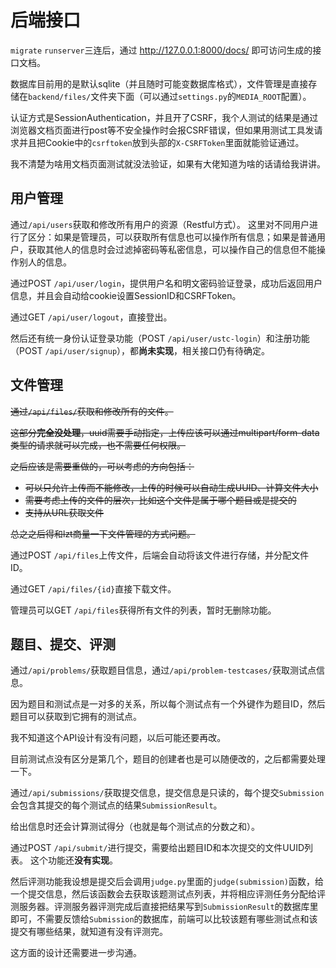 # 后端接口

`migrate` `runserver`三连后，通过 http://127.0.0.1:8000/docs/ 即可访问生成的接口文档。

数据库目前用的是默认sqlite（并且随时可能变数据库格式），文件管理是直接存储在`backend/files/`文件夹下面（可以通过`settings.py`的`MEDIA_ROOT`配置）。

认证方式是SessionAuthentication，并且开了CSRF，我个人测试的结果是通过浏览器文档页面进行post等不安全操作时会报CSRF错误，但如果用测试工具发请求并且把Cookie中的`csrftoken`放到头部的`X-CSRFToken`里面就能验证通过。

我不清楚为啥用文档页面测试就没法验证，如果有大佬知道为啥的话请给我讲讲。

## 用户管理

通过`/api/users`获取和修改所有用户的资源（Restful方式）。
这里对不同用户进行了区分：如果是管理员，可以获取所有信息也可以操作所有信息；如果是普通用户，获取其他人的信息时会过滤掉密码等私密信息，可以操作自己的信息但不能操作别人的信息。

通过POST `/api/user/login`，提供用户名和明文密码验证登录，成功后返回用户信息，并且会自动给cookie设置SessionID和CSRFToken。

通过GET `/api/user/logout`，直接登出。

然后还有统一身份认证登录功能（POST `/api/user/ustc-login`）和注册功能（POST `/api/user/signup`），都**尚未实现**，相关接口仍有待确定。

## 文件管理

<del>

通过`/api/files/`获取和修改所有的文件。

这部分**完全没处理**，uuid需要手动指定，上传应该可以通过multipart/form-data类型的请求就可以完成，也不需要任何权限。

之后应该是需要重做的，可以考虑的方向包括：

- 可以只允许上传而不能修改，上传的时候可以自动生成UUID、计算文件大小
- 需要考虑上传的文件的层次，比如这个文件是属于哪个题目或是提交的
- 支持从URL获取文件

总之之后得和lzt商量一下文件管理的方式问题。

</del>

通过POST `/api/files`上传文件，后端会自动将该文件进行存储，并分配文件ID。

通过GET `/api/files/{id}`直接下载文件。

管理员可以GET `/api/files`获得所有文件的列表，暂时无删除功能。

## 题目、提交、评测

通过`/api/problems/`获取题目信息，通过`/api/problem-testcases/`获取测试点信息。

因为题目和测试点是一对多的关系，所以每个测试点有一个外键作为题目ID，然后题目可以获取到它拥有的测试点。

我不知道这个API设计有没有问题，以后可能还要再改。

目前测试点没有区分是第几个，题目的创建者也是可以随便改的，之后都需要处理一下。

通过`/api/submissions/`获取提交信息，提交信息是只读的，每个提交`Submission`会包含其提交的每个测试点的结果`SubmissionResult`。

给出信息时还会计算测试得分（也就是每个测试点的分数之和）。

通过POST `/api/submit/`进行提交，需要给出题目ID和本次提交的文件UUID列表。
这个功能还**没有实现**。

然后评测功能我设想是提交后会调用`judge.py`里面的`judge(submission)`函数，给一个提交信息，然后该函数会去获取该题测试点列表，并将相应评测任务分配给评测服务器。评测服务器评测完成后直接把结果写到`SubmissionResult`的数据库里即可，不需要反馈给`Submission`的数据库，前端可以比较该题有哪些测试点和该提交有哪些结果，就知道有没有评测完。

这方面的设计还需要进一步沟通。
